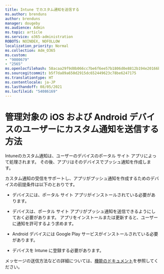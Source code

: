 ```yaml
---
title: Intune でカスタム通知を送信する
ms.author: brenduns
author: brenduns
manager: dougeby
ms.audience: Admin
ms.topic: article
ms.service: o365-administration
ROBOTS: NOINDEX, NOFOLLOW
localization_priority: Normal
ms.collection: Adm_O365
ms.custom:
- "9000679"
- "2565"
ms.openlocfilehash: 58acaa29f9d0b066cc7be6f6ee57b1806d0e8812b194e20166b133b7715226a8
ms.sourcegitcommit: b5f7da89a650d2915dc652449623c78be6247175
ms.translationtype: HT
ms.contentlocale: ja-JP
ms.lasthandoff: 08/05/2021
ms.locfileid: "54086169"
---
```

# <a name="how-to-send-custom-notifications-to-the-users-of-managed-ios-and-android-devices"></a>管理対象の iOS および Android デバイスのユーザーにカスタム通知を送信する方法

Intuneのカスタム通知は、ユーザーのデバイスのポータル サイト アプリによって処理されます。 その後、アプリはそのデバイスでプッシュ通知を作成します。

カスタム通知の受信をサポートし、アプリがプッシュ通知を作成するためのデバイスの前提条件は以下のとおりです。

- デバイスには、ポータル サイト アプリがインストールされている必要があります。  

- デバイスは、ポータル サイト アプリがプッシュ通知を送信できるようにしておく必要があります。 アプリをインストールまたは更新すると、ユーザーに通知を許可するよう求めます。

- Android デバイスには Google Play サービスがインストールされている必要があります。

- デバイスを Intune に登録する必要があります。

メッセージの送信方法などの詳細については、[機能のドキュメント](https://docs.microsoft.com/intune/custom-notifications)を参照してください。
